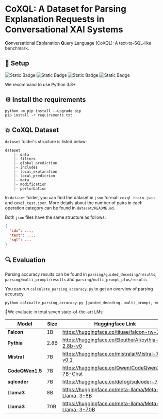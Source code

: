 
# CoXQL: A Dataset for Parsing Explanation Requests in Conversational XAI Systems

**Co**nversational E**x**planation **Q**uery **L**anguage (CoXQL): A text-to-SQL-like benchmark.

## 🚀 Setup
![Static Badge](https://img.shields.io/badge/python-3.8-blue)
![Static Badge](https://img.shields.io/badge/python-3.9-blue)
![Static Badge](https://img.shields.io/badge/python-3.10-blue)
![Static Badge](https://img.shields.io/badge/python-3.11-blue)

We recommand to use Python 3.8+

##  ⚙️ Install the requirements
```shell
python -m pip install --upgrade pip
pip install -r requirements.txt
```

## 💥 CoXQL Dataset
`dataset` folder's structure is listed below:
```
dataset
    |- data
    |- filters
    |- global_prediction
    |- includes
    |- local_explanation
    |- local_predicrion
    |- meta
    |- modification
    |- perturbation
```
In `dataset` folder, you can find the dataset in `json` format: `coxql_train.json` and `coxql_test.json`. More details about the number of pairs in each operation category can be found in `dataset/README.md`.

Both `json` files have the same structure as follows:
```json
{
  "idx": ...,
  "text": ...,
  "sql": ...
}
```

## 🔍 Evaluation
Parsing accuracy results can be found in `parsing/guided_decoding/results`, `parsing/multi_prompt/results` and `parsing/multi_prompt_plus/results`

You can run `calculate_parsing_accuracy.py` to get an overview of parsing accuracy.
```bash
python calcualte_parsing_accuracy.py {guided_decoding, multi_prompt, multi_prompt_plus}
```

🤗We evaluate in total seven state-of-the-art LMs:

| Model  | Size | Huggingface Link |
|--------|------| ------------- |
| **Falcon** | 1B   | https://huggingface.co/tiiuae/falcon-rw-1b|
| **Pythia** | 2.8B |https://huggingface.co/EleutherAI/pythia-2.8b-v0|
|**Mistral** | 7B | https://huggingface.co/mistralai/Mistral-7B-v0.1|
| **CodeQWen1.5** | 7B | https://huggingface.co/Qwen/CodeQwen1.5-7B-Chat|
| **sqlcoder** | 7B | https://huggingface.co/defog/sqlcoder-7b-2|
| **Llama3** | 8B | https://huggingface.co/meta-llama/Meta-Llama-3-8B|
| **Llama3** | 70B | https://huggingface.co/meta-llama/Meta-Llama-3-70B|